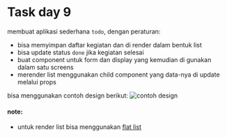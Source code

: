
# Task day 9

membuat aplikasi sederhana `todo`, dengan peraturan:

* bisa memyimpan daftar kegiatan dan di render dalam bentuk list
* bisa update status `done` jika kegiatan selesai
* buat component untuk form dan display yang kemudian di gunakan dalam satu screens
* merender list menggunakan child component yang data-nya di update melalui props

bisa menggunakan contoh design berikut:
![contoh design](https://i.pinimg.com/736x/7c/ea/aa/7ceaaa22f1352fbe90325f7e2a6af278--ios-ui-ui-ux.jpg)

#### note:
* untuk render list bisa menggunakan [flat list](https://reactnative.dev/docs/flatlist)
 
